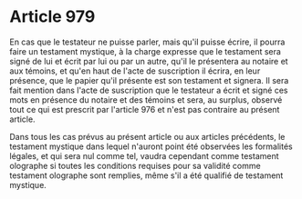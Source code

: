 # Article 979

En cas que le testateur ne puisse parler, mais qu'il puisse écrire, il pourra faire un testament mystique, à la charge expresse que le testament sera signé de lui et écrit par lui ou par un autre, qu'il le présentera au notaire et aux témoins, et qu'en haut de l'acte de suscription il écrira, en leur présence, que le papier qu'il présente est son testament et signera. Il sera fait mention dans l'acte de suscription que le testateur a écrit et signé ces mots en présence du notaire et des témoins et sera, au surplus, observé tout ce qui est prescrit par l'article 976 et n'est pas contraire au présent article.

Dans tous les cas prévus au présent article ou aux articles précédents, le testament mystique dans lequel n'auront point été observées les formalités légales, et qui sera nul comme tel, vaudra cependant comme testament olographe si toutes les conditions requises pour sa validité comme testament olographe sont remplies, même s'il a été qualifié de testament mystique.
